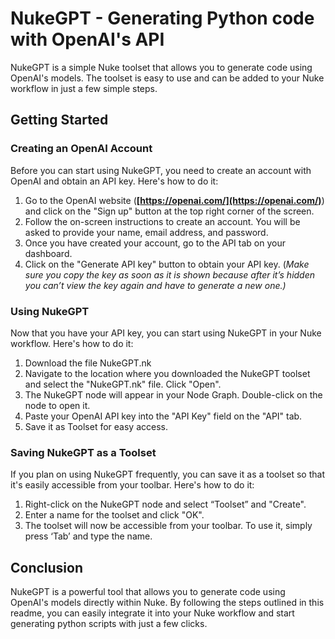 # **NukeGPT - Generating Python code with OpenAI's API**

NukeGPT is a simple Nuke toolset that allows you to generate code using OpenAI's models. The toolset is easy to use and can be added to your Nuke workflow in just a few simple steps.

## **Getting Started**

### **Creating an OpenAI Account**

Before you can start using NukeGPT, you need to create an account with OpenAI and obtain an API key. Here's how to do it:

1. Go to the OpenAI website (**[https://openai.com/](https://openai.com/)**) and click on the "Sign up" button at the top right corner of the screen.
2. Follow the on-screen instructions to create an account. You will be asked to provide your name, email address, and password.
3. Once you have created your account, go to the API tab on your dashboard.
4. Click on the "Generate API key" button to obtain your API key. (*Make sure you copy the key as soon as it is shown because after it’s hidden you can’t view the key again and have to generate a new one.)*

### **Using NukeGPT**

Now that you have your API key, you can start using NukeGPT in your Nuke workflow. Here's how to do it:

1. Download the file NukeGPT.nk
2. Navigate to the location where you downloaded the NukeGPT toolset and select the "NukeGPT.nk" file. Click "Open".
3. The NukeGPT node will appear in your Node Graph. Double-click on the node to open it.
4. Paste your OpenAI API key into the "API Key" field on the "API" tab.
5. Save it as Toolset for easy access.

### **Saving NukeGPT as a Toolset**

If you plan on using NukeGPT frequently, you can save it as a toolset so that it's easily accessible from your toolbar. Here's how to do it:

1. Right-click on the NukeGPT node and select “Toolset” and "Create".
2. Enter a name for the toolset and click "OK".
3. The toolset will now be accessible from your toolbar. To use it, simply press ‘Tab’ and type the name.

## **Conclusion**

NukeGPT is a powerful tool that allows you to generate code using OpenAI's models directly within Nuke. By following the steps outlined in this readme, you can easily integrate it into your Nuke workflow and start generating python scripts with just a few clicks.
